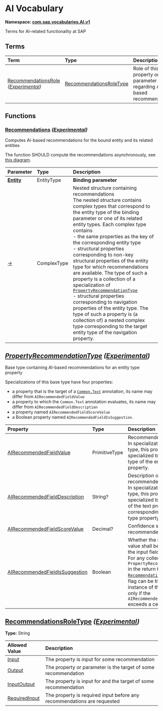 # AI Vocabulary
**Namespace: [com.sap.vocabularies.AI.v1](AI.xml)**

Terms for AI-related functionality at SAP


## Terms

Term|Type|Description
:---|:---|:----------
[RecommendationsRole](./AI.xml#L94:~:text=<Term%20Name="-,RecommendationsRole,-") *([Experimental](Common.md#Experimental))*|[RecommendationsRoleType](#RecommendationsRoleType)|<a name="RecommendationsRole"></a>Role of this property or parameter regarding AI-based recommendations


## Functions

<a name="Recommendations"></a>
### [Recommendations](./AI.xml#L38:~:text=<Function%20Name="-,Recommendations,-") *([Experimental](Common.md#Experimental))*

Computes AI-based recommendations for the bound entity and its related entities

The function SHOULD compute the recommendations asynchronously, see [this diagram](../docs/recommendations.md).

Parameter|Type|Description
:--------|:---|:----------
**[Entity](./AI.xml#L45:~:text=<Function%20Name="-,Recommendations,-")**|EntityType|**Binding parameter**
[&rarr;](./AI.xml#L46:~:text=<Function%20Name="-,Recommendations,-")|ComplexType|Nested structure containing recommendations<br>The nested structure contains complex types that correspond to the entity type of the binding parameter or one of its related entity types. Each complex type contains <br>- the same properties as the key of the corresponding entity type <br>- structural properties corresponding to non-key structural properties of the entity type for which recommendations are available. The type of such a property is a collection of a specialization of [`PropertyRecommendationType`](#PropertyRecommendationType) <br>- structural properties corresponding to navigation properties of the entity type. The type of such a property is (a collection of) a nested complex type corresponding to the target entity type of the navigation property.


<a name="PropertyRecommendationType"></a>
## [*PropertyRecommendationType*](./AI.xml#L59:~:text=<ComplexType%20Name="-,PropertyRecommendationType,-") *([Experimental](Common.md#Experimental))*
Base type containing AI-based recommendations for an entity type property

Specializations of this base type have four properties:
- a property that is the target of a [`Common.Text`](Common.md#Text) annotation, its name may differ from `AIRecommendedFieldValue`
- a property to which the `Common.Text` annotation evaluates, its name may differ from `AIRecommendedFieldDescription`
- a property named `AIRecommendedFieldScoreValue`
- a Boolean property named `AIRecommendedFieldIsSuggestion`.

Property|Type|Description
:-------|:---|:----------
[AIRecommendedFieldValue](./AI.xml#L69:~:text=<ComplexType%20Name="-,PropertyRecommendationType,-")|PrimitiveType|Recommended value<br>In specializations of this base type, this property is specialized to the primitive type of the entity type property.
[AIRecommendedFieldDescription](./AI.xml#L76:~:text=<ComplexType%20Name="-,PropertyRecommendationType,-")|String?|Description of the recommended value<br>In specializations of this base type, this property is specialized to the string type of the text property corresponding to the entity type property.
[AIRecommendedFieldScoreValue](./AI.xml#L82:~:text=<ComplexType%20Name="-,PropertyRecommendationType,-")|Decimal?|Confidence score of the recommended value
[AIRecommendedFieldIsSuggestion](./AI.xml#L85:~:text=<ComplexType%20Name="-,PropertyRecommendationType,-")|Boolean|Whether the recommended value shall be suggested in the input field<br>For any collection of `PropertyRecommendationType` in the return type of the [`Recommendations`](#Recommendations) function, this flag can be true in at most one instance of the collection, and only if the `AIRecommendedFieldScoreValue` exceeds a certain threshold.

<a name="RecommendationsRoleType"></a>
## [RecommendationsRoleType](./AI.xml#L98:~:text=<TypeDefinition%20Name="-,RecommendationsRoleType,-") *([Experimental](Common.md#Experimental))*
**Type:** String



Allowed Value|Description
:------------|:----------
[Input](./AI.xml#L102:~:text=<TypeDefinition%20Name="-,RecommendationsRoleType,-")|The property is input for some recommendation
[Output](./AI.xml#L106:~:text=<TypeDefinition%20Name="-,RecommendationsRoleType,-")|The property or parameter is the target of some recommendation
[InputOutput](./AI.xml#L110:~:text=<TypeDefinition%20Name="-,RecommendationsRoleType,-")|The property is input for and the target of some recommendation
[RequiredInput](./AI.xml#L114:~:text=<TypeDefinition%20Name="-,RecommendationsRoleType,-")|The property is required input before any recommendations are requested
